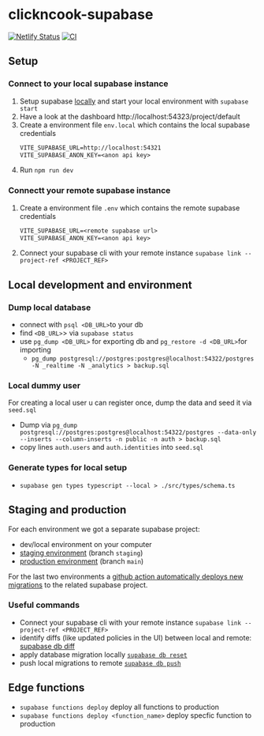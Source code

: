 # clickncook-supabase

[![Netlify Status](https://api.netlify.com/api/v1/badges/ef79e64d-48f1-4ad6-9461-328b06b86385/deploy-status)](https://app.netlify.com/sites/jolly-cocada-5deecb/deploys)
[![CI](https://github.com/Theiaz/clickncook-supabase/actions/workflows/ci.yaml/badge.svg)](https://github.com/Theiaz/clickncook-supabase/actions/workflows/ci.yaml)

## Setup

### Connect to your local supabase instance

1. Setup supabase [locally](https://supabase.com/docs/guides/cli/local-development) and start your local environment with `supabase start`
1. Have a look at the dashboard http://localhost:54323/project/default
1. Create a environment file `env.local` which contains the local supabase credentials
   ```txt
   VITE_SUPABASE_URL=http://localhost:54321
   VITE_SUPABASE_ANON_KEY=<anon api key>
   ```
1. Run `npm run dev`

### Connectt your remote supabase instance

1. Create a environment file `.env` which contains the remote supabase credentials
   ```txt
   VITE_SUPABASE_URL=<remote supabase url>
   VITE_SUPABASE_ANON_KEY=<anon api key>
   ```
2. Connect your supabase cli with your remote instance `supabase link --project-ref <PROJECT_REF>`

## Local development and environment

### Dump local database

- connect with `psql <DB_URL>`to your db
- find `<DB_URL>`> via `supabase status`
- use `pg_dump <DB_URL>` for exporting db and `pg_restore -d <DB_URL>`for importing
  - `pg_dump postgresql://postgres:postgres@localhost:54322/postgres -N _realtime -N _analytics > backup.sql  `

### Local dummy user

For creating a local user u can register once, dump the data and seed it via `seed.sql `

- Dump via `pg_dump postgresql://postgres:postgres@localhost:54322/postgres --data-only --inserts --column-inserts -n public -n auth > backup.sql`
- copy lines `auth.users` and `auth.identities` into `seed.sql`

### Generate types for local setup

- `supabase gen types typescript --local > ./src/types/schema.ts`

## Staging and production

For each environment we got a separate supabase project:

- dev/local environment on your computer
- [staging environment](https://staging--jolly-cocada-5deecb.netlify.app/) (branch `staging`)
- [production environment](https://jolly-cocada-5deecb.netlify.app/) (branch `main`)

For the last two environments a [github action automatically deploys new migrations](https://supabase.com/docs/guides/cli/managing-environments?environment=staging#deploy-a-migration) to the related supabase project.

### Useful commands

- Connect your supabase cli with your remote instance `supabase link --project-ref <PROJECT_REF>`
- identify diffs (like updated policies in the UI) between local and remote: [supabase db diff](https://supabase.com/docs/reference/cli/supabase-db-diff)
- apply database migration locally [`supabase db reset`](https://supabase.com/docs/reference/cli/supabase-db-reset)
- push local migrations to remote [`supabase db push`](https://supabase.com/docs/reference/cli/supabase-db-push)

## Edge functions

-  `supabase functions deploy` deploy all functions to production
-  `supabase functions deploy <function_name>` deploy specfic function to production
